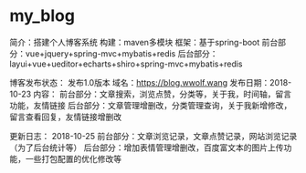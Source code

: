 # my_blog
简介：搭建个人博客系统
构建：maven多模块
框架：基于spring-boot
  前台部分：vue+jquery+spring-mvc+mybatis+redis
  后台部分：layui+vue+ueditor+echarts+shiro+spring-mvc+mybatis+redis
  
博客发布状态：
发布1.0版本
    域名：https://blog.wwolf.wang
    发布日期：2018-10-23
    内容：
        前台部分：文章搜索，浏览点赞，分类等，关于我，时间轴，留言功能，友情链接
        后台部分：文章管理增删改，分类管理查询，关于我新增修改，留言查看回复，友情链接增删改
        
更新日志：
    2018-10-25
        前台部分：文章浏览记录，文章点赞记录，网站浏览记录（为了后台统计等）
        后台部分：增加表情管理增删改，百度富文本的图片上传功能，一些打包配置的优化修改等